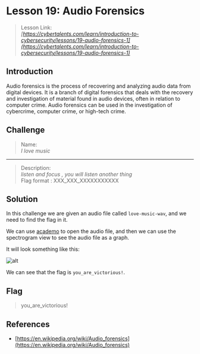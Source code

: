 # Lesson 19: Audio Forensics

> Lesson Link:\
> *[https://cybertalents.com/learn/introduction-to-cybersecurity/lessons/19-audio-forensics-1](https://cybertalents.com/learn/introduction-to-cybersecurity/lessons/19-audio-forensics-1)*

## Introduction

Audio forensics is the process of recovering and analyzing audio data from digital devices. It is a branch of digital forensics that deals with the recovery and investigation of material found in audio devices, often in relation to computer crime. Audio forensics can be used in the investigation of cybercrime, computer crime, or high-tech crime.

## Challenge

> Name:\
> *I love music*

---

> Description:\
> *listen and focus , you will listen another thing*\
> Flag format : XXX_XXX_XXXXXXXXXXX

## Solution

In this challenge we are given an audio file called `love-music-wav`, and we need to find the flag in it.

We can use [academo](https://academo.org/demos/spectrum-analyzer/) to open the audio file, and then we can use the spectrogram view to see the audio file as a graph.

It will look something like this:

![alt](../../../assets/CybertTalents/i-love-music/flag.png)

We can see that the flag is `you_are_victorious!`.

## Flag

> you_are_victorious!

## References

- [https://en.wikipedia.org/wiki/Audio_forensics](https://en.wikipedia.org/wiki/Audio_forensics)
